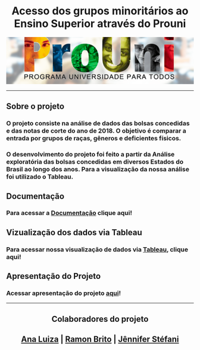 

<div align="center">
    
# **Acesso dos grupos minoritários ao Ensino Superior através do Prouni**
![](prouni.png)

</div>

---
## **Sobre o projeto**
### O projeto consiste na análise de dados das bolsas concedidas e das notas de corte do ano de 2018. O objetivo é comparar a entrada por grupos de raças, gêneros e deficientes físicos.

### O desenvolvimento do projeto foi feito a partir da Análise exploratória das bolsas concedidas em diversos Estados do Brasil ao longo dos anos. Para a visualização da nossa análise foi utilizado o Tableau.

## **Documentação**
### Para acessar a [Documentação](https://github.com/soaresana/projeto4-vamoai/blob/main/DOCUMENTAÇÃO.md) clique aqui!

## **Vizualização dos dados via Tableau**
### Para acessar nossa visualização de dados via [Tableau](https://public.tableau.com/app/profile/ana.luiza.soares/viz/Projetomdulo4-Prouni/Apresentao), clique aqui!

## **Apresentação do Projeto**
### Acessar apresentação do projeto [aqui](https://www.canva.com/design/DAEjC27k1Wk/HFRTSpeQl_UGLhLFlE5Slw/view?utm_content=DAEjC27k1Wk&utm_campaign=designshare&utm_medium=link&utm_source=sharebutton)!
---

<div align="center">

## **Colaboradores do projeto**

</div>

<div align="center">

## [Ana Luiza](https://github.com/soaresana) | [Ramon Brito](https://github.com/ramonbrito1995) | [Jênnifer Stéfani](https://github.com/jenniferstefaniks)

</div>

